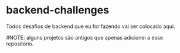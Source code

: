 # backend-challenges

Todos desafios de backend que eu for fazendo vai ser colocado aqui.

#NOTE: alguns projetos são antigos que apenas adicionei a esse repositorio.
